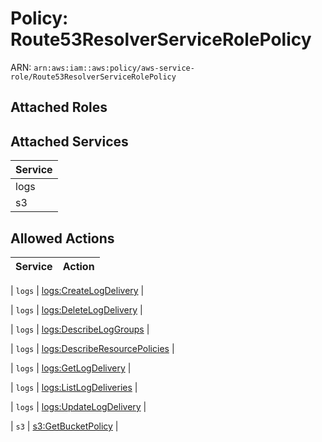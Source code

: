 # Policy: Route53ResolverServiceRolePolicy

ARN: `arn:aws:iam::aws:policy/aws-service-role/Route53ResolverServiceRolePolicy`

## Attached Roles

## Attached Services

| Service |
|---------|
| logs |
| s3 |

## Allowed Actions

| Service | Action |
|:-------:|--------|

| `logs` | [logs:CreateLogDelivery](../actions.md#logs:createlogdelivery) |

| `logs` | [logs:DeleteLogDelivery](../actions.md#logs:deletelogdelivery) |

| `logs` | [logs:DescribeLogGroups](../actions.md#logs:describeloggroups) |

| `logs` | [logs:DescribeResourcePolicies](../actions.md#logs:describeresourcepolicies) |

| `logs` | [logs:GetLogDelivery](../actions.md#logs:getlogdelivery) |

| `logs` | [logs:ListLogDeliveries](../actions.md#logs:listlogdeliveries) |

| `logs` | [logs:UpdateLogDelivery](../actions.md#logs:updatelogdelivery) |

| `s3` | [s3:GetBucketPolicy](../actions.md#s3:getbucketpolicy) |
